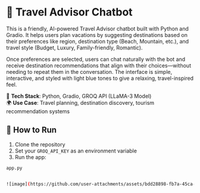 # 🧳 Travel Advisor Chatbot

This is a friendly, AI-powered Travel Advisor chatbot built with Python and Gradio. It helps users plan vacations by suggesting destinations based on their preferences like region, destination type (Beach, Mountain, etc.), and travel style (Budget, Luxury, Family-friendly, Romantic).

Once preferences are selected, users can chat naturally with the bot and receive destination recommendations that align with their choices—without needing to repeat them in the conversation. The interface is simple, interactive, and styled with light blue tones to give a relaxing, travel-inspired feel.

🔧 **Tech Stack**: Python, Gradio, GROQ API (LLaMA-3 Model)  
🌍 **Use Case**: Travel planning, destination discovery, tourism recommendation systems

## 🚀 How to Run

1. Clone the repository  
2. Set your `GROQ_API_KEY` as an environment variable  
3. Run the app:

```bash
app.py


![image](https://github.com/user-attachments/assets/bdd28898-fb7a-45ca-b0d9-1e21a01d1919)
